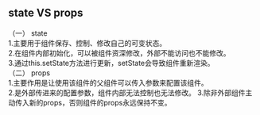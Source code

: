## state VS props
（一） state   
   1.主要用于组件保存、控制、修改自己的可变状态。   
   2.在组件内部初始化，可以被组件资深修改，外部不能访问也不能修改。   
   3.通过this.setState方法进行更新，setState会导致组件重新渲染。   
（二） props   
   1.主要作用是让使用该组件的父组件可以传入参数来配置该组件。   
   2.是外部传进来的配置参数，组件内部无法控制也无法修改。
   3.除非外部组件主动传入新的props，否则组件的props永远保持不变。
  
